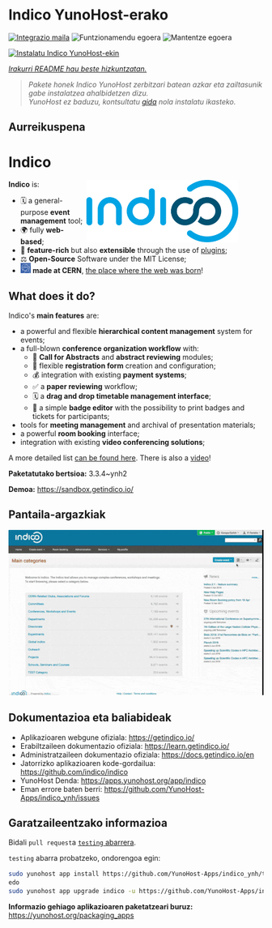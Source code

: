 <!--
Ohart ongi: README hau automatikoki sortu da <https://github.com/YunoHost/apps/tree/master/tools/readme_generator>ri esker
EZ editatu eskuz.
-->

# Indico YunoHost-erako

[![Integrazio maila](https://apps.yunohost.org/badge/integration/indico)](https://ci-apps.yunohost.org/ci/apps/indico/)
![Funtzionamendu egoera](https://apps.yunohost.org/badge/state/indico)
![Mantentze egoera](https://apps.yunohost.org/badge/maintained/indico)

[![Instalatu Indico YunoHost-ekin](https://install-app.yunohost.org/install-with-yunohost.svg)](https://install-app.yunohost.org/?app=indico)

*[Irakurri README hau beste hizkuntzatan.](./ALL_README.md)*

> *Pakete honek Indico YunoHost zerbitzari batean azkar eta zailtasunik gabe instalatzea ahalbidetzen dizu.*  
> *YunoHost ez baduzu, kontsultatu [gida](https://yunohost.org/install) nola instalatu ikasteko.*

## Aurreikuspena

# Indico 

<img src="https://github.com/indico/indico/raw/master/indico/web/static/images/logo_indico.png"
     align="right"
     width="300"
     style="width: 300px; float: right; margin-right: 50px;">

**Indico** is:
 * 🗓 a general-purpose **event management** tool;
 * 🌍 fully **web-based**;
 * 🧩 **feature-rich** but also **extensible** through the use of [plugins](https://docs.getindico.io/en/stable/plugins/);
 * ⚖️ **Open-Source** Software under the MIT License;
 * <img src="https://raw.githubusercontent.com/indico/assets/master/cern_badge.png" width="20"> **made at CERN**, [the place where the web was born](https://home.cern/science/computing/birth-web)!

## What does it do?
Indico's **main features** are:
 * a powerful and flexible **hierarchical content management** system for events;
 * a full-blown **conference organization workflow** with:
   - 📢 **Call for Abstracts** and **abstract reviewing** modules;
   - 📝 flexible **registration form** creation and configuration;
   - 💰 integration with existing **payment systems**;
   - ✅ a **paper reviewing** workflow;
   - 🗓 a **drag and drop timetable management interface**;
   - 🎫 a simple **badge editor** with the possibility to print badges and tickets for participants;
 * tools for **meeting management** and archival of presentation materials;
 * a powerful **room booking** interface;
 * integration with existing **video conferencing solutions**;

A more detailed list [can be found here](https://getindico.io/features/). There is also a [video](https://www.youtube.com/watch?v=yo8rgg9dOcc)!


**Paketatutako bertsioa:** 3.3.4~ynh2

**Demoa:** <https://sandbox.getindico.io/>

## Pantaila-argazkiak

![Indico(r)en pantaila-argazkia](./doc/screenshots/sneakpeek.gif)

## Dokumentazioa eta baliabideak

- Aplikazioaren webgune ofiziala: <https://getindico.io/>
- Erabiltzaileen dokumentazio ofiziala: <https://learn.getindico.io/>
- Administratzaileen dokumentazio ofiziala: <https://docs.getindico.io/en>
- Jatorrizko aplikazioaren kode-gordailua: <https://github.com/indico/indico>
- YunoHost Denda: <https://apps.yunohost.org/app/indico>
- Eman errore baten berri: <https://github.com/YunoHost-Apps/indico_ynh/issues>

## Garatzaileentzako informazioa

Bidali `pull request`a [`testing` abarrera](https://github.com/YunoHost-Apps/indico_ynh/tree/testing).

`testing` abarra probatzeko, ondorengoa egin:

```bash
sudo yunohost app install https://github.com/YunoHost-Apps/indico_ynh/tree/testing --debug
edo
sudo yunohost app upgrade indico -u https://github.com/YunoHost-Apps/indico_ynh/tree/testing --debug
```

**Informazio gehiago aplikazioaren paketatzeari buruz:** <https://yunohost.org/packaging_apps>

